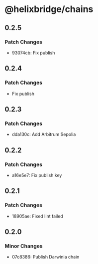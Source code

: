 # @helixbridge/chains

## 0.2.5

### Patch Changes

- 93074cb: Fix publish

## 0.2.4

### Patch Changes

- Fix publish

## 0.2.3

### Patch Changes

- dda130c: Add Arbitrum Sepolia

## 0.2.2

### Patch Changes

- a16e5e7: Fix publish key

## 0.2.1

### Patch Changes

- 18905ae: Fixed lint failed

## 0.2.0

### Minor Changes

- 07c8386: Publish Darwinia chain
